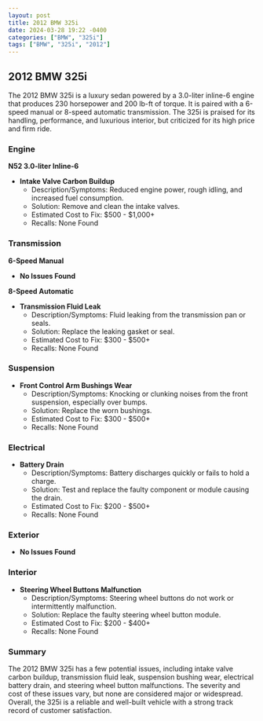 ```yaml
---
layout: post
title: 2012 BMW 325i
date: 2024-03-28 19:22 -0400
categories: ["BMW", "325i"]
tags: ["BMW", "325i", "2012"]
---
```

## 2012 BMW 325i

The 2012 BMW 325i is a luxury sedan powered by a 3.0-liter inline-6 engine that produces 230 horsepower and 200 lb-ft of torque. It is paired with a 6-speed manual or 8-speed automatic transmission. The 325i is praised for its handling, performance, and luxurious interior, but criticized for its high price and firm ride.

### Engine

**N52 3.0-liter Inline-6**

- **Intake Valve Carbon Buildup**
  - Description/Symptoms: Reduced engine power, rough idling, and increased fuel consumption.
  - Solution: Remove and clean the intake valves.
  - Estimated Cost to Fix: $500 - $1,000+
  - Recalls: None Found

### Transmission

**6-Speed Manual**

- **No Issues Found**

**8-Speed Automatic**

- **Transmission Fluid Leak**
  - Description/Symptoms: Fluid leaking from the transmission pan or seals.
  - Solution: Replace the leaking gasket or seal.
  - Estimated Cost to Fix: $300 - $500+
  - Recalls: None Found

### Suspension

- **Front Control Arm Bushings Wear**
  - Description/Symptoms: Knocking or clunking noises from the front suspension, especially over bumps.
  - Solution: Replace the worn bushings.
  - Estimated Cost to Fix: $300 - $500+
  - Recalls: None Found

### Electrical

- **Battery Drain**
  - Description/Symptoms: Battery discharges quickly or fails to hold a charge.
  - Solution: Test and replace the faulty component or module causing the drain.
  - Estimated Cost to Fix: $200 - $500+
  - Recalls: None Found

### Exterior

- **No Issues Found**

### Interior

- **Steering Wheel Buttons Malfunction**
  - Description/Symptoms: Steering wheel buttons do not work or intermittently malfunction.
  - Solution: Replace the faulty steering wheel button module.
  - Estimated Cost to Fix: $200 - $400+
  - Recalls: None Found

### Summary

The 2012 BMW 325i has a few potential issues, including intake valve carbon buildup, transmission fluid leak, suspension bushing wear, electrical battery drain, and steering wheel button malfunctions. The severity and cost of these issues vary, but none are considered major or widespread. Overall, the 325i is a reliable and well-built vehicle with a strong track record of customer satisfaction.
